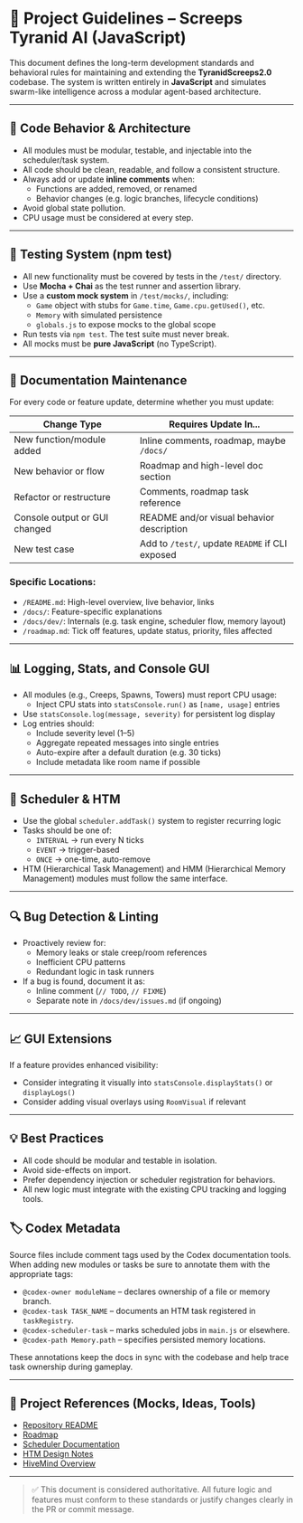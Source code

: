 # 🧠 Project Guidelines – Screeps Tyranid AI (JavaScript)

This document defines the long-term development standards and behavioral rules for maintaining and extending the **TyranidScreeps2.0** codebase. The system is written entirely in **JavaScript** and simulates swarm-like intelligence across a modular agent-based architecture.

---

## 🔁 Code Behavior & Architecture

- All modules must be modular, testable, and injectable into the scheduler/task system.
- All code should be clean, readable, and follow a consistent structure.
- Always add or update **inline comments** when:
  - Functions are added, removed, or renamed
  - Behavior changes (e.g. logic branches, lifecycle conditions)
- Avoid global state pollution.
- CPU usage must be considered at every step.

---

## 🧪 Testing System (npm test)

- All new functionality must be covered by tests in the `/test/` directory.
- Use **Mocha + Chai** as the test runner and assertion library.
- Use a **custom mock system** in `/test/mocks/`, including:
  - `Game` object with stubs for `Game.time`, `Game.cpu.getUsed()`, etc.
  - `Memory` with simulated persistence
  - `globals.js` to expose mocks to the global scope
- Run tests via `npm test`. The test suite must never break.
- All mocks must be **pure JavaScript** (no TypeScript).

---

## 📘 Documentation Maintenance

For every code or feature update, determine whether you must update:

| Change Type                        | Requires Update In...                           |
|-----------------------------------|--------------------------------------------------|
| New function/module added         | Inline comments, roadmap, maybe `/docs/`         |
| New behavior or flow              | Roadmap and high-level doc section               |
| Refactor or restructure           | Comments, roadmap task reference                 |
| Console output or GUI changed     | README and/or visual behavior description        |
| New test case                     | Add to `/test/`, update `README` if CLI exposed  |

### Specific Locations:

- `/README.md`: High-level overview, live behavior, links
- `/docs/`: Feature-specific explanations
- `/docs/dev/`: Internals (e.g. task engine, scheduler flow, memory layout)
- `/roadmap.md`: Tick off features, update status, priority, files affected

---

## 📊 Logging, Stats, and Console GUI

- All modules (e.g., Creeps, Spawns, Towers) must report CPU usage:
  - Inject CPU stats into `statsConsole.run()` as `[name, usage]` entries
- Use `statsConsole.log(message, severity)` for persistent log display
- Log entries should:
  - Include severity level (1–5)
  - Aggregate repeated messages into single entries
  - Auto-expire after a default duration (e.g. 30 ticks)
  - Include metadata like room name if possible

---

## 🧱 Scheduler & HTM

- Use the global `scheduler.addTask()` system to register recurring logic
- Tasks should be one of:
  - `INTERVAL` → run every N ticks
  - `EVENT` → trigger-based
  - `ONCE` → one-time, auto-remove
- HTM (Hierarchical Task Management) and HMM (Hierarchical Memory Management) modules must follow the same interface.

---

## 🔍 Bug Detection & Linting

- Proactively review for:
  - Memory leaks or stale creep/room references
  - Inefficient CPU patterns
  - Redundant logic in task runners
- If a bug is found, document it as:
  - Inline comment (`// TODO`, `// FIXME`)
  - Separate note in `/docs/dev/issues.md` (if ongoing)

---

## 📈 GUI Extensions

If a feature provides enhanced visibility:
- Consider integrating it visually into `statsConsole.displayStats()` or `displayLogs()`
- Consider adding visual overlays using `RoomVisual` if relevant

---

## 💡 Best Practices

- All code should be modular and testable in isolation.
- Avoid side-effects on import.
- Prefer dependency injection or scheduler registration for behaviors.
- All new logic must integrate with the existing CPU tracking and logging tools.

## 🏷️ Codex Metadata

Source files include comment tags used by the Codex documentation tools. When
adding new modules or tasks be sure to annotate them with the appropriate tags:

- `@codex-owner moduleName` – declares ownership of a file or memory branch.
- `@codex-task TASK_NAME` – documents an HTM task registered in `taskRegistry`.
- `@codex-scheduler-task` – marks scheduled jobs in `main.js` or elsewhere.
- `@codex-path Memory.path` – specifies persisted memory locations.

These annotations keep the docs in sync with the codebase and help trace task
ownership during gameplay.

---

## 🔗 Project References (Mocks, Ideas, Tools)

- [Repository README](./README.md)
- [Roadmap](./ROADMAP.md)
- [Scheduler Documentation](./docs/scheduler.md)
- [HTM Design Notes](./docs/htm.md)
- [HiveMind Overview](./docs/hivemind.md)

---

> ✅ This document is considered authoritative. All future logic and features must conform to these standards or justify changes clearly in the PR or commit message.

